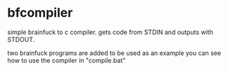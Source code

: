 # bfcompiler
simple brainfuck to c compiler.
gets code from STDIN and outputs with STDOUT.

two brainfuck programs are added to be used as an example
you can see how to use the compiler in "compile.bat"

